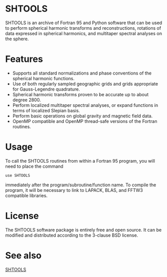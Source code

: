 # SHTOOLS

SHTOOLS is an archive of Fortran 95 and Python software that can be used to perform spherical harmonic transforms and reconstructions, rotations of data expressed in spherical harmonics, and multitaper spectral analyses on the sphere.

# Features

* Supports all standard normalizations and phase conventions of the spherical harmonic functions.
* Use of both regularly sampled geographic grids and grids appropriate for Gauss-Legendre quadrature.
* Spherical harmonic transforms proven to be accurate up to about degree 2800.
* Perform localized multitaper spectral analyses, or expand functions in terms of localized Slepian basis.
* Perform basic operations on global gravity and magnetic field data.
* OpenMP compatible and OpenMP thread-safe versions of the Fortran routines.

# Usage

To call the SHTOOLS routines from within a Fortran 95 program, you will need to place the command

    use SHTOOLS

immediately after the program/subroutine/function name. To compile the program, it will be necessary to link to LAPACK, BLAS, and FFTW3 compatible libraries.

# License

The SHTOOLS software package is entirely free and open source. It can be modified and distributed according to the 3-clause BSD license.

# See also

[SHTOOLS](shtools.oca.eu)
